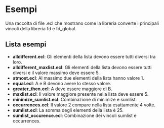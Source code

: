 # Esempi
Una raccolta di file .ecl che mostrano come la libreria converte i principali vincoli della libreria fd e fd_global.

## Lista esempi
- **alldifferent.ecl**: Gli elementi della lista devono essere tutti diversi tra loro.
- **alldifferent_maxlist.ecl**: Gli elementi della lista devono essere tutti diversi e il valore massimo deve essere 5.
- **atmost.ecl**: Al massimo due elementi della lista hanno valore 1.
- **equal.ecl**: A e B devono avere lo stesso valore.
- **greater_then.ecl**: A deve essere maggiore di B.
- **maxlist.ecl**: Il valore maggiore presente nella lista deve essere 5.
- **minimize_sumlist.ecl**: Combinazione di minimize e sumlist.
- **occurrences.ecl**: Il valore 2 compare nella lista esattamente 4 volte.
- **sumlist.ecl**: La somma degli elementi della lista è 25.
- **sumlist_occurence.ecl**: Combinazione dei vincoli sumlist e occurrences.
